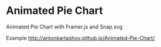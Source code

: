# Animated Pie Chart
Animated Pie Chart with Framer.js and Snap.svg

Example http://antonkartashov.github.io/Animated-Pie-Chart/
